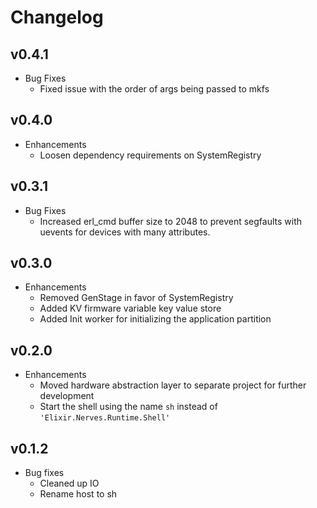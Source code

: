 # Changelog

## v0.4.1
  * Bug Fixes
    * Fixed issue with the order of args being passed to mkfs

## v0.4.0
  * Enhancements
    * Loosen dependency requirements on SystemRegistry

## v0.3.1
  * Bug Fixes
    * Increased erl_cmd buffer size to 2048 to prevent segfaults with uevents for devices with many attributes.

## v0.3.0
  * Enhancements
    * Removed GenStage in favor of SystemRegistry
    * Added KV firmware variable key value store
    * Added Init worker for initializing the application partition

## v0.2.0
  * Enhancements
    * Moved hardware abstraction layer to separate project for further
    development
    * Start the shell using the name `sh` instead of `'Elixir.Nerves.Runtime.Shell'`

## v0.1.2

  * Bug fixes
    * Cleaned up IO
    * Rename host to sh
